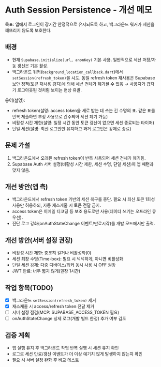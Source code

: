 # Auth Session Persistence - 개선 메모

목표: 앱에서 로그인이 장기간 안정적으로 유지되도록 하고, 백그라운드 워커가 세션을 깨뜨리지 않도록 보호한다.

## 배경
- 현재 `Supabase.initialize(url, anonKey)` 기본 사용. 일반적으로 세션 저장/자동 갱신은 기본 활성.
- 백그라운드 워커(`background_location_callback.dart`)에서 `setSession(refresh_token)`을 시도. 동일 refresh token 재사용은 Supabase 보안 정책(토큰 재사용 감지)에 의해 세션 전체가 폐기될 수 있음 → 사용자가 갑자기 로그아웃된 것처럼 보이는 현상 유발.

용어(설명):
- refresh token(설명: access token을 새로 받는 데 쓰는 긴 수명의 표. 같은 표를 반복 제출하면 부정 사용으로 간주되어 세션 폐기 가능)
- 비활성 시간 제한(설명: 일정 시간 동안 토큰 갱신이 없으면 세션 종료되는 타이머)
- 단일 세션(설명: 최신 로그인만 유지하고 과거 로그인은 강제로 종료)

## 문제 가설
1) 백그라운드에서 오래된 refresh token이 반복 사용되어 세션 전체가 폐기됨.
2) Supabase Auth 서버 설정(비활성 시간 제한, 세션 수명, 단일 세션)이 앱 패턴과 맞지 않음.

## 개선 방안(앱 측)
- 백그라운드에서 refresh token 기반의 세션 복구를 중단. 필요 시 최신 토큰 1회성 사용만 허용하되, 자동 재스케줄 시 토큰 전달 금지.
- access token은 이메일 디코딩 등 보조 용도로만 사용(데이터 쓰기는 오프라인 큐 우선).
- 진단 로그 강화(onAuthStateChange 이벤트/만료시각)를 개발 모드에서만 출력.

## 개선 방안(서버 설정 권장)
- 비활성 시간 제한: 충분히 길거나 비활성화(0)
- 세션 최장 수명(Time-box): 필요 시 넉넉하게, 아니면 비활성화
- 단일 세션 강제: 다중 디바이스/워커 동시 사용 시 OFF 권장
- JWT 만료: 너무 짧지 않게(권장 1시간)

## 작업 항목(TODO)
- [x] 백그라운드 `setSession(refresh_token)` 제거
- [x] 재스케줄 시 access/refresh token 전달 제거
- [ ] 서버 설정 점검(MCP: SUPABASE_ACCESS_TOKEN 필요)
- [ ] onAuthStateChange 상세 로그(개발 빌드 한정) 추가 여부 검토

## 검증 계획
- 앱 실행 유지 후 백그라운드 작업 반복 실행 시 세션 유지 확인
- 로그로 세션 만료/갱신 이벤트가 더 이상 예기치 않게 발생하지 않는지 확인
- 필요 시 서버 설정 완화 후 비교 테스트
